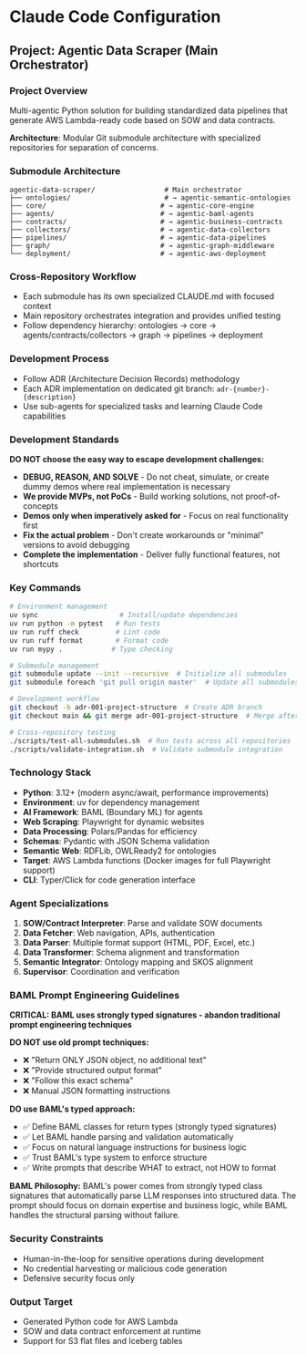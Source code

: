 # Claude Code Configuration

## Project: Agentic Data Scraper (Main Orchestrator)

### Project Overview
Multi-agentic Python solution for building standardized data pipelines that generate AWS Lambda-ready code based on SOW and data contracts.

**Architecture**: Modular Git submodule architecture with specialized repositories for separation of concerns.

### Submodule Architecture
```
agentic-data-scraper/                 # Main orchestrator
├── ontologies/                       # → agentic-semantic-ontologies
├── core/                            # → agentic-core-engine
├── agents/                          # → agentic-baml-agents
├── contracts/                       # → agentic-business-contracts
├── collectors/                      # → agentic-data-collectors
├── pipelines/                       # → agentic-data-pipelines
├── graph/                           # → agentic-graph-middleware
└── deployment/                      # → agentic-aws-deployment
```

### Cross-Repository Workflow
- Each submodule has its own specialized CLAUDE.md with focused context
- Main repository orchestrates integration and provides unified testing
- Follow dependency hierarchy: ontologies → core → agents/contracts/collectors → graph → pipelines → deployment

### Development Process
- Follow ADR (Architecture Decision Records) methodology
- Each ADR implementation on dedicated git branch: `adr-{number}-{description}`
- Use sub-agents for specialized tasks and learning Claude Code capabilities

### Development Standards
**DO NOT choose the easy way to escape development challenges:**
- **DEBUG, REASON, AND SOLVE** - Do not cheat, simulate, or create dummy demos where real implementation is necessary
- **We provide MVPs, not PoCs** - Build working solutions, not proof-of-concepts
- **Demos only when imperatively asked for** - Focus on real functionality first
- **Fix the actual problem** - Don't create workarounds or "minimal" versions to avoid debugging
- **Complete the implementation** - Deliver fully functional features, not shortcuts

### Key Commands
```bash
# Environment management
uv sync                    # Install/update dependencies
uv run python -m pytest   # Run tests
uv run ruff check         # Lint code
uv run ruff format        # Format code
uv run mypy .            # Type checking

# Submodule management
git submodule update --init --recursive  # Initialize all submodules
git submodule foreach 'git pull origin master'  # Update all submodules

# Development workflow
git checkout -b adr-001-project-structure  # Create ADR branch
git checkout main && git merge adr-001-project-structure  # Merge after review

# Cross-repository testing
./scripts/test-all-submodules.sh  # Run tests across all repositories
./scripts/validate-integration.sh  # Validate submodule integration
```

### Technology Stack
- **Python**: 3.12+ (modern async/await, performance improvements)
- **Environment**: uv for dependency management
- **AI Framework**: BAML (Boundary ML) for agents
- **Web Scraping**: Playwright for dynamic websites
- **Data Processing**: Polars/Pandas for efficiency
- **Schemas**: Pydantic with JSON Schema validation
- **Semantic Web**: RDFLib, OWLReady2 for ontologies
- **Target**: AWS Lambda functions (Docker images for full Playwright support)
- **CLI**: Typer/Click for code generation interface

### Agent Specializations
1. **SOW/Contract Interpreter**: Parse and validate SOW documents
2. **Data Fetcher**: Web navigation, APIs, authentication
3. **Data Parser**: Multiple format support (HTML, PDF, Excel, etc.)
4. **Data Transformer**: Schema alignment and transformation
5. **Semantic Integrator**: Ontology mapping and SKOS alignment
6. **Supervisor**: Coordination and verification

### BAML Prompt Engineering Guidelines
**CRITICAL: BAML uses strongly typed signatures - abandon traditional prompt engineering techniques**

**DO NOT use old prompt techniques:**
- ❌ "Return ONLY JSON object, no additional text"
- ❌ "Provide structured output format"
- ❌ "Follow this exact schema"
- ❌ Manual JSON formatting instructions

**DO use BAML's typed approach:**
- ✅ Define BAML classes for return types (strongly typed signatures)
- ✅ Let BAML handle parsing and validation automatically
- ✅ Focus on natural language instructions for business logic
- ✅ Trust BAML's type system to enforce structure
- ✅ Write prompts that describe WHAT to extract, not HOW to format

**BAML Philosophy:**
BAML's power comes from strongly typed class signatures that automatically parse LLM responses into structured data. The prompt should focus on domain expertise and business logic, while BAML handles the structural parsing without failure.

### Security Constraints
- Human-in-the-loop for sensitive operations during development
- No credential harvesting or malicious code generation
- Defensive security focus only

### Output Target
- Generated Python code for AWS Lambda
- SOW and data contract enforcement at runtime
- Support for S3 flat files and Iceberg tables

